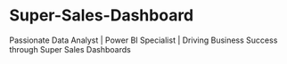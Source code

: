 # Super-Sales-Dashboard
Passionate Data Analyst | Power BI Specialist | Driving Business Success through Super Sales Dashboards
